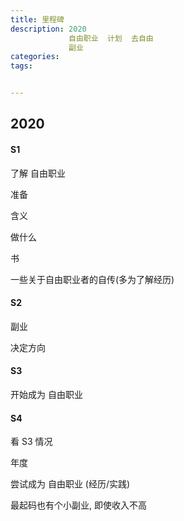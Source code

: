 ```yaml
---
title: 里程碑
description: 2020  
             自由职业  计划  去自由
             副业
categories:
tags:


---
```


####  

## 2020 

#### S1 

了解 自由职业

准备

含义

做什么

书

一些关于自由职业者的自传(多为了解经历)

#### S2 

副业

决定方向

#### S3 

开始成为 自由职业

#### S4 

看 S3 情况

年度 

尝试成为 自由职业 (经历/实践)

最起码也有个小副业, 即使收入不高
